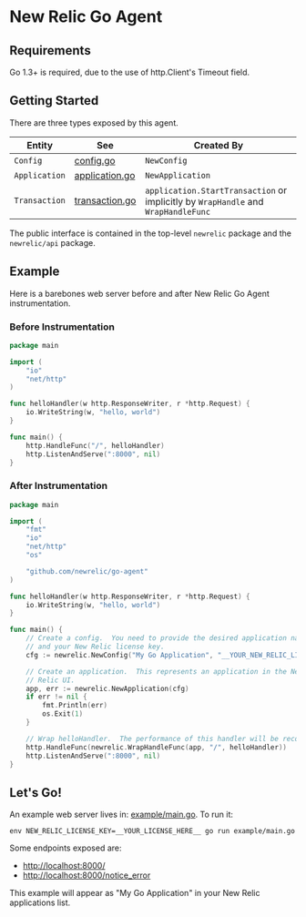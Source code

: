# New Relic Go Agent

## Requirements

Go 1.3+ is required, due to the use of http.Client's Timeout field.

## Getting Started

There are three types exposed by this agent.

| Entity  | See | Created By |
| ------------- | ------------- | ------------- |
| `Config`       | [config.go](api/config.go)  | `NewConfig`  |
| `Application`  | [application.go](api/application.go)  | `NewApplication`  |
| `Transaction`  | [transaction.go](api/transaction.go)  | `application.StartTransaction` or implicitly by `WrapHandle` and `WrapHandleFunc`  |

The public interface is contained in the top-level `newrelic` package and
the `newrelic/api` package.

## Example

Here is a barebones web server before and after New Relic Go Agent instrumentation.

### Before Instrumentation

```go
package main

import (
	"io"
	"net/http"
)

func helloHandler(w http.ResponseWriter, r *http.Request) {
	io.WriteString(w, "hello, world")
}

func main() {
	http.HandleFunc("/", helloHandler)
	http.ListenAndServe(":8000", nil)
}
```

### After Instrumentation

```go
package main

import (
	"fmt"
	"io"
	"net/http"
	"os"

	"github.com/newrelic/go-agent"
)

func helloHandler(w http.ResponseWriter, r *http.Request) {
	io.WriteString(w, "hello, world")
}

func main() {
	// Create a config.  You need to provide the desired application name
	// and your New Relic license key.
	cfg := newrelic.NewConfig("My Go Application", "__YOUR_NEW_RELIC_LICENSE_KEY__")

	// Create an application.  This represents an application in the New
	// Relic UI.
	app, err := newrelic.NewApplication(cfg)
	if err != nil {
		fmt.Println(err)
		os.Exit(1)
	}

	// Wrap helloHandler.  The performance of this handler will be recorded.
	http.HandleFunc(newrelic.WrapHandleFunc(app, "/", helloHandler))
	http.ListenAndServe(":8000", nil)
}
```

## Let's Go!

An example web server lives in: [example/main.go](./example/main.go).  To run it:

```
env NEW_RELIC_LICENSE_KEY=__YOUR_LICENSE_HERE__ go run example/main.go
```

Some endpoints exposed are:
* [http://localhost:8000/](http://localhost:8000/)
* [http://localhost:8000/notice_error](http://localhost:8000/notice_error)

This example will appear as "My Go Application" in your New Relic applications list.
